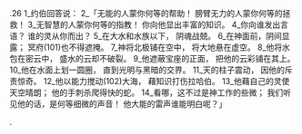 .26 
1_约伯回答说： 
2_「无能的人蒙你何等的帮助！ 
膀臂无力的人蒙你何等的拯救！ 
3_无智慧的人蒙你何等的指教！ 
你向他显出丰富的知识。 
4_你向谁发出言语？ 
谁的灵从你而出？ 
5_在大水和水族以下， 
阴魂战兢。 
6_在神面前，阴间显露； 
冥府(101)也不得遮掩。 
7_神将北极铺在空中， 
将大地悬在虚空。 
8_他将水包在密云中， 
盛水的云却不破裂。 
9_他遮蔽宝座的正面， 
把他的云彩铺在其上。 
10_他在水面上划一圆圈， 
直到光明与黑暗的交界。 
11_天的柱子震动， 
因他的斥责惊奇。 
12_他以能力搅动(102)大海， 
藉知识打伤拉哈伯。 
13_他藉自己的灵使天空晴朗； 
他的手刺杀爬得快的蛇。 
14_看哪，这不过是神工作的些微； 
我们听见他的话，是何等细微的声音！ 
他大能的雷声谁能明白呢？」 

.